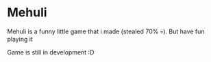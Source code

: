 # Mehuli
Mehuli is a funny little game that i made (stealed 70% 💀). But have fun playing it

Game is still in development :D
